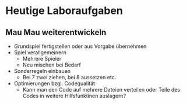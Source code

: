 # Heutige Laboraufgaben

## Mau Mau weiterentwickeln
- Grundspiel fertigstellen oder aus Vorgabe übernehmen
- Spiel verallgemeinern
  - Mehrere Spieler
  - Neu mischen bei Bedarf
- Sonderregeln einbauen
  - Bei 7 zwei ziehen, bei 8 aussetzen etc.
- Optimierungen bzgl. Codequalität
  - Kann man den Code auf mehrere Dateien verteilen oder Teile des Codes in weitere Hilfsfunktinen auslagern?